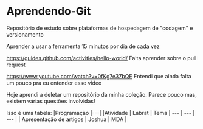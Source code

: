 # Aprendendo-Git
Repositório de estudo sobre plataformas de hospedagem de "codagem" e versionamento

Aprender a usar a ferramenta 15 minutos por dia de cada vez

https://guides.github.com/activities/hello-world/
Falta aprender sobre o pull request

https://www.youtube.com/watch?v=0fKg7e37bQE
Entendi que ainda falta um pouco pra eu entender esse vídeo

Hoje aprendi a deletar um repositório da minha coleção. Parece pouco mas, existem várias questões involvidas!

Isso é uma tabela:
|Programação
|---|
|Atividade | Labrat | Tema
| --- | --- | --- |
| Apresentação de artigos | Joshua  | MDA |
